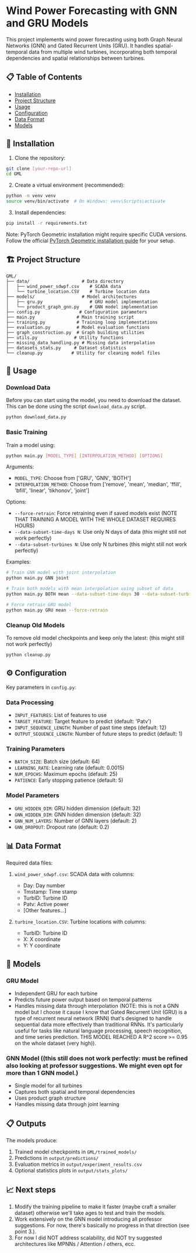 # Wind Power Forecasting with GNN and GRU Models

This project implements wind power forecasting using both Graph Neural Networks (GNN) and Gated Recurrent Units (GRU). It handles spatial-temporal data from multiple wind turbines, incorporating both temporal dependencies and spatial relationships between turbines.

## 📋 Table of Contents
- [Installation](#installation)
- [Project Structure](#project-structure)
- [Usage](#usage)
- [Configuration](#configuration)
- [Data Format](#data-format)
- [Models](#models)

## 🔧 Installation

1. Clone the repository:
```bash
git clone [your-repo-url]
cd GML
```

2. Create a virtual environment (recommended):
```bash
python -m venv venv
source venv/bin/activate  # On Windows: venv\Scripts\activate
```

3. Install dependencies:
```bash
pip install -r requirements.txt
```

Note: PyTorch Geometric installation might require specific CUDA versions. Follow the official [PyTorch Geometric installation guide](https://pytorch-geometric.readthedocs.io/en/latest/install/installation.html) for your setup.

## 🏗️ Project Structure

```
GML/
├── data/                    # Data directory
│   ├── wind_power_sdwpf.csv    # SCADA data
│   └── turbine_location.CSV    # Turbine location data
├── models/                  # Model architectures
│   ├── gru.py                  # GRU model implementation
│   └── product_graph_gnn.py    # GNN model implementation
├── config.py               # Configuration parameters
├── main.py                # Main training script
├── training.py            # Training loop implementations
├── evaluation.py          # Model evaluation functions
├── graph_construction.py  # Graph building utilities
├── utils.py              # Utility functions
├── missing_data_handling.py # Missing data interpolation
├── datasets_stats.py     # Dataset statistics
└── cleanup.py           # Utility for cleaning model files
```

## 🚀 Usage

### Download Data

Before you can start using the model, you need to download the dataset. This can be done using the script `download_data.py` script.

```bash
python download_data.py
```

### Basic Training

Train a model using:
```bash
python main.py [MODEL_TYPE] [INTERPOLATION_METHOD] [OPTIONS]
```

Arguments:
- `MODEL_TYPE`: Choose from ['GRU', 'GNN', 'BOTH']
- `INTERPOLATION_METHOD`: Choose from ['remove', 'mean', 'median', 'ffill', 'bfill', 'linear', 'tikhonov', 'joint']

Options:
- `--force-retrain`: Force retraining even if saved models exist (NOTE THAT TRAINING A MODEL WITH THE WHOLE DATASET REQUIRES HOURS)
- `--data-subset-time-days N`: Use only N days of data (this might still not work perfectly)
- `--data-subset-turbines N`: Use only N turbines (this might still not work perfectly)

Examples:
```bash
# Train GNN model with joint interpolation
python main.py GNN joint

# Train both models with mean interpolation using subset of data
python main.py BOTH mean --data-subset-time-days 30 --data-subset-turbines 5

# Force retrain GRU model
python main.py GRU mean --force-retrain
```

### Cleanup Old Models

To remove old model checkpoints and keep only the latest: (this might still not work perfectly)
```bash
python cleanup.py 
```

## ⚙️ Configuration

Key parameters in `config.py`:

### Data Processing
- `INPUT_FEATURES`: List of features to use
- `TARGET_FEATURE`: Target feature to predict (default: 'Patv')
- `INPUT_SEQUENCE_LENGTH`: Number of past time steps (default: 12)
- `OUTPUT_SEQUENCE_LENGTH`: Number of future steps to predict (default: 1)

### Training Parameters
- `BATCH_SIZE`: Batch size (default: 64)
- `LEARNING_RATE`: Learning rate (default: 0.0015)
- `NUM_EPOCHS`: Maximum epochs (default: 25)
- `PATIENCE`: Early stopping patience (default: 5)

### Model Parameters
- `GRU_HIDDEN_DIM`: GRU hidden dimension (default: 32)
- `GNN_HIDDEN_DIM`: GNN hidden dimension (default: 32)
- `GNN_NUM_LAYERS`: Number of GNN layers (default: 2)
- `GNN_DROPOUT`: Dropout rate (default: 0.2)

## 📊 Data Format

Required data files:
1. `wind_power_sdwpf.csv`: SCADA data with columns:
   - Day: Day number
   - Tmstamp: Time stamp
   - TurbID: Turbine ID
   - Patv: Active power
   - [Other features...]

2. `turbine_location.CSV`: Turbine locations with columns:
   - TurbID: Turbine ID
   - X: X coordinate
   - Y: Y coordinate

## 🤖 Models

### GRU Model
- Independent GRU for each turbine
- Predicts future power output based on temporal patterns
- Handles missing data through interpolation
  (NOTE: this is not a GNN model but I choose it cause I know that Gated Recurrent Unit (GRU) is a type of recurrent neural network (RNN) that's designed to handle sequential data more effectively than 
   traditional RNNs. It's particularly useful for tasks like natural language processing, speech recognition, and time series prediction. THIS MODEL REACHED A R^2 score >= 0.95 on the whole dataset (very high)).

### GNN Model ((this still does not work perfectly: must be refined also looking at professor suggestions. We might even opt for more than 1 GNN model.)
- Single model for all turbines
- Captures both spatial and temporal dependencies
- Uses product graph structure
- Handles missing data through joint learning

## 📋 Outputs

The models produce:
1. Trained model checkpoints in `GML/trained_models/`
2. Predictions in `output/predictions/`
3. Evaluation metrics in `output/experiment_results.csv`
4. Optional statistics plots in `output/stats_plots/`

## 📈 Next steps

1. Modify the training pipeline to make it faster (maybe craft a smaller dataset) otherwise we'll take ages to test and train the models.
2. Work extensively on the GNN model introducing all professor suggestions. For now, there's basically no progress in that direction (see point 3.).
3. For now I did NOT address scalability, did NOT try suggested architectures like MPNNs / Attention / others, ecc.


   
